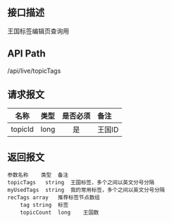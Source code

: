 ## 接口描述
王国标签编辑页查询用
## API Path
/api/live/topicTags
## 请求报文
|名称         |类型           |是否必须   |备注                                 |
|-------------|:--------------|:---------:|:------------------------------------|
|topicId    |long    |是    |王国ID    |
## 返回报文
    参数名称	类型	备注
    topicTags	string	王国标签，多个之间以英文分号分隔
    myUsedTags	string	我的常用标签，多个之间以英文分号分隔
    recTags	array	推荐标签节点数组
    	tag	string	标签
    	topicCount	long	王国数
